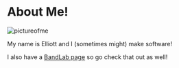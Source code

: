 # About Me!

![pictureofme](https://github.com/user-attachments/assets/eb941ed5-a7fa-455e-8270-99e80936a46a)

My name is Elliott and I (sometimes might) make software! 

I also have a [BandLab page](https://www.bandlab.com/hydrowarrior4) so go check that out as well!
